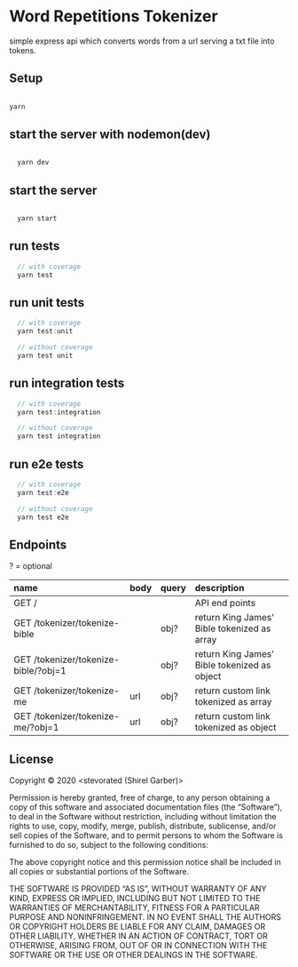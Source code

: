 # Word Repetitions Tokenizer

simple express api which converts words from a url serving a txt file into tokens.

## Setup

```javascript

yarn

```

## start the server with nodemon(dev)

```javascript

  yarn dev

```

## start the server

```javascript

  yarn start

```

## run tests

```javascript
  // with coverage
  yarn test

```

## run unit tests

```javascript
  // with coverage
  yarn test:unit

  // without coverage
  yarn test unit

```

## run integration tests

```javascript
  // with coverage
  yarn test:integration

  // without coverage
  yarn test integration

```

## run e2e tests

```javascript
  // with coverage
  yarn test:e2e

  // without coverage
  yarn test e2e

```

## Endpoints

? = optional

| name                                 | body  | query | description                                  |
| :----------------------------------- | :---- | :---- | :------------------------------------------- |
| GET /                                |       |       | API end points                               |
| GET /tokenizer/tokenize-bible        |       | obj?  | return King James’ Bible tokenized as array  |
| GET /tokenizer/tokenize-bible/?obj=1 |       | obj?  | return King James’ Bible tokenized as object |
| GET /tokenizer/tokenize-me           | url   | obj?  | return custom link tokenized as array        |
| GET /tokenizer/tokenize-me/?obj=1    | url   | obj?  | return custom link tokenized as object       |

## License

Copyright © 2020 <stevorated (Shirel Garber)>

Permission is hereby granted, free of charge, to any person obtaining a copy of this software and associated documentation files (the “Software”), to deal in the Software without restriction, including without limitation the rights to use, copy, modify, merge, publish, distribute, sublicense, and/or sell copies of the Software, and to permit persons to whom the Software is furnished to do so, subject to the following conditions:

The above copyright notice and this permission notice shall be included in all copies or substantial portions of the Software.

THE SOFTWARE IS PROVIDED “AS IS”, WITHOUT WARRANTY OF ANY KIND, EXPRESS OR IMPLIED, INCLUDING BUT NOT LIMITED TO THE WARRANTIES OF MERCHANTABILITY, FITNESS FOR A PARTICULAR PURPOSE AND NONINFRINGEMENT. IN NO EVENT SHALL THE AUTHORS OR COPYRIGHT HOLDERS BE LIABLE FOR ANY CLAIM, DAMAGES OR OTHER LIABILITY, WHETHER IN AN ACTION OF CONTRACT, TORT OR OTHERWISE, ARISING FROM, OUT OF OR IN CONNECTION WITH THE SOFTWARE OR THE USE OR OTHER DEALINGS IN THE SOFTWARE.
